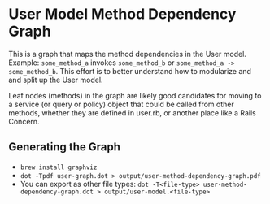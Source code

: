 # User Model Method Dependency Graph

This is a graph that maps the method dependencies in the User model. Example:
`some_method_a` invokes `some_method_b` or `some_method_a -> some_method_b`.
This effort is to better understand how to modularize and and split up the User
model.

Leaf nodes (methods) in the graph are likely good candidates for moving to a
service (or query or policy) object that could be called from other methods,
whether they are defined in user.rb, or another place like a Rails Concern.

## Generating the Graph

* `brew install graphviz`
* `dot -Tpdf user-graph.dot > output/user-method-dependency-graph.pdf`
* You can export as other file types: `dot -T<file-type> user-method-dependency-graph.dot > output/user-model.<file-type>`
